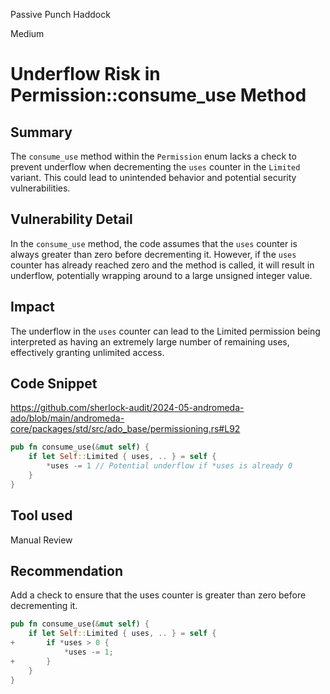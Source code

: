 Passive Punch Haddock

Medium

# Underflow Risk in Permission::consume_use Method

## Summary
The `consume_use` method within the `Permission` enum lacks a check to prevent underflow when decrementing the `uses` counter in the `Limited` variant. This could lead to unintended behavior and potential security vulnerabilities.

## Vulnerability Detail
In the `consume_use` method, the code assumes that the `uses` counter is always greater than zero before decrementing it. However, if the `uses` counter has already reached zero and the method is called, it will result in underflow, potentially wrapping around to a large unsigned integer value.

## Impact
The underflow in the `uses` counter can lead to the Limited permission being interpreted as having an extremely large number of remaining uses, effectively granting unlimited access.

## Code Snippet
https://github.com/sherlock-audit/2024-05-andromeda-ado/blob/main/andromeda-core/packages/std/src/ado_base/permissioning.rs#L92

```rust
pub fn consume_use(&mut self) {
    if let Self::Limited { uses, .. } = self {
        *uses -= 1 // Potential underflow if *uses is already 0
    }
}
```

## Tool used

Manual Review

## Recommendation
Add a check to ensure that the uses counter is greater than zero before decrementing it.

```rust
pub fn consume_use(&mut self) {
    if let Self::Limited { uses, .. } = self {
+       if *uses > 0 {
            *uses -= 1;
+       }
    }
}
```
